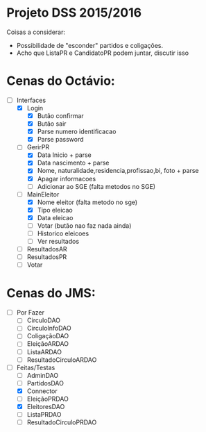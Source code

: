 # Projeto DSS 2015/2016

Coisas a considerar:
- Possibilidade de "esconder" partidos e coligações.
- Acho que ListaPR e CandidatoPR podem juntar, discutir isso

# Cenas do Octávio:

- [ ] Interfaces
  - [x] Login
    - [x] Butão confirmar
    - [x] Butão sair
    - [x] Parse numero identificacao
    - [x] Parse password
  - [ ] GerirPR
    - [x] Data Inicio + parse
    - [x] Data nascimento + parse
    - [x] Nome, naturalidade,residencia,profissao,bi, foto + parse
    - [x] Apagar informacoes
    - [ ] Adicionar ao SGE (falta metodos no SGE)
  - [ ] MainEleitor
    - [x] Nome eleitor (falta metodo no sge)
    - [x] Tipo eleicao
    - [x] Data eleicao
    - [ ] Votar (butão nao faz nada ainda)
    - [ ] Historico eleicoes
    - [ ] Ver resultados
  - [ ] ResultadosAR
  - [ ] ResultadosPR
  - [ ] Votar

# Cenas do JMS:

- [ ] Por Fazer
  - [ ] CirculoDAO
  - [ ] CirculoInfoDAO
  - [ ] ColigaçãoDAO
  - [ ] EleiçãoARDAO
  - [ ] ListaARDAO
  - [ ] ResultadoCirculoARDAO

- [ ] Feitas/Testas
  - [ ] AdminDAO
  - [ ] PartidosDAO
  - [X] Connector
  - [ ] EleiçãoPRDAO
  - [X] EleitoresDAO
  - [ ] ListaPRDAO
  - [ ] ResultadoCirculoPRDAO
